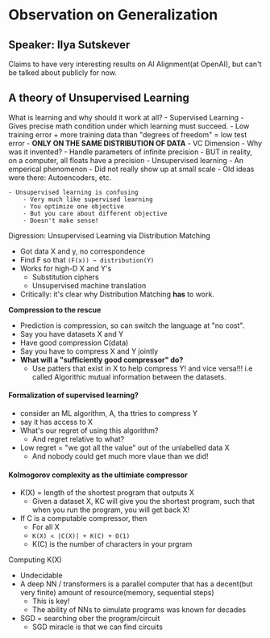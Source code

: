 # Observation on Generalization
## Speaker: Ilya Sutskever

Claims to have very interesting results on AI Alignment(at OpenAI), but can't be talked about publicly for now.

## A theory of Unsupervised Learning

What is learning and why should it work at all?
    - Supervised Learning
        - Gives precise math condition under which learning must succeed.
        - Low training error + more training data than "degrees of freedom" = low test error
            - **ONLY ON THE SAME DISTRIBUTION OF DATA**
        - VC Dimension
            - Why was it invented?
                - Handle parameters of infinite precision
                - BUT in reality, on a computer, all floats have a precision
    - Unsupervised learning
        - An emperical phenomenon
            - Did not really show up at small scale
            - Old ideas were there: Autoencoders, etc.

    - Unsupervised learning is confusing
        - Very much like supervised learning
        - You optimize one objective
        - But you care about different objective
        - Doesn't make sense!

Digression: Unsupervised Learning via Distribution Matching

- Got data X and y, no correspondence
- Find F so that `(F(x)) ~ distribution(Y)`
- Works for high-D X and Y's
    - Substitution ciphers
    - Unsupervised machine translation
- Critically: it's clear why Distribution Matching **has** to work.

**Compression to the rescue**

- Prediction is compression, so can switch the language at "no cost".
- Say you have datasets X and Y
- Have good compression C(data)
- Say you have to compress X and Y jointly
- **What will a "sufficiently good compressor" do?**
    - Use patters that exist in X to help compress Y! and vice versa!!! i.e called Algorithic mutual information between the datasets.

#### Formalization of supervised learning?

- consider an ML algorithm, A, tha ttries to compress Y
- say it has access to X
- What's our regret of using this algorithm?
    - And regret relative to what?
- Low regret = "we got all the value" out of the unlabelled data X
    - And nobody could get much more vlaue than we did!

#### Kolmogorov complexity as the ultimiate compressor

- K(X) = length of the shortest program that outputs X
    - Given a dataset X, KC will give you the shortest program, such that when you run the program, you will get back X!
- If C is a computable compressor, then
    - For all X
    - `K(X) < |C(X)| + K(C) + O(1)`
    - K(C) is the number of characters in your prgram

Computing K(X)
- Undecidable
- A deep NN / transformers is a parallel computer that has a decent(but very finite) amount of resource(memory, sequential steps)
    - This is key!
    - The ability of NNs to simulate programs was known for decades
- SGD = searching ober the program/circuit
    - SGD miracle is that we can find circuits
